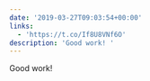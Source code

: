 ```yaml
---
date: '2019-03-27T09:03:54+00:00'
links:
  - 'https://t.co/If8U8VNf6O'
description: 'Good work! '
---
```

Good work! 

